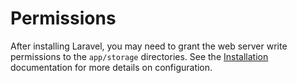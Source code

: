 # Permissions

After installing Laravel, you may need to grant the web server write permissions to the `app/storage` directories. 
See the [Installation](/docs/4.2/installation) documentation for more details on configuration.
